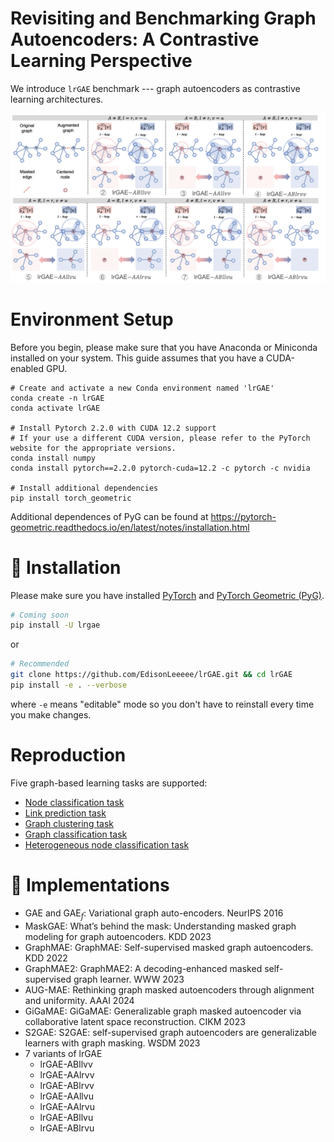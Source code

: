# Revisiting and Benchmarking Graph Autoencoders: A Contrastive Learning Perspective

We introduce `lrGAE` benchmark --- graph autoencoders as contrastive learning architectures.

![](imgs/cases.png)


# Environment Setup
Before you begin, please make sure that you have Anaconda or Miniconda installed on your system. This guide assumes that you have a CUDA-enabled GPU.

```shell
# Create and activate a new Conda environment named 'lrGAE'
conda create -n lrGAE
conda activate lrGAE

# Install Pytorch 2.2.0 with CUDA 12.2 support
# If your use a different CUDA version, please refer to the PyTorch website for the appropriate versions.
conda install numpy
conda install pytorch==2.2.0 pytorch-cuda=12.2 -c pytorch -c nvidia

# Install additional dependencies
pip install torch_geometric
```
Additional dependences of PyG can be found at https://pytorch-geometric.readthedocs.io/en/latest/notes/installation.html

# 🚀 Installation
Please make sure you have installed [PyTorch](https://pytorch.org) and [PyTorch Geometric (PyG)](https://pytorch-geometric.readthedocs.io/en/latest/notes/installation.html).


```bash
# Coming soon
pip install -U lrgae
```

or

```bash
# Recommended
git clone https://github.com/EdisonLeeeee/lrGAE.git && cd lrGAE
pip install -e . --verbose
```

where `-e` means "editable" mode so you don't have to reinstall every time you make changes.

# Reproduction
Five graph-based learning tasks are supported:

+ [Node classification task](./examples/node_classification)
+ [Link prediction task](./examples/link_prediction)
+ [Graph clustering task](./examples/graph_clustering)
+ [Graph classification task](./examples/graph_classification)
+ [Heterogeneous node classification task](./examples/hetero_node_classification)

# 👀 Implementations
+ GAE and GAE$_f$: Variational graph auto-encoders. NeurIPS 2016 
+ MaskGAE: What’s behind the mask: Understanding masked graph modeling for graph autoencoders. KDD 2023
+ GraphMAE: GraphMAE: Self-supervised masked graph autoencoders. KDD 2022
+ GraphMAE2: GraphMAE2: A decoding-enhanced masked self-supervised graph learner. WWW 2023
+ AUG-MAE: Rethinking graph masked autoencoders through alignment and uniformity. AAAI 2024
+ GiGaMAE: GiGaMAE: Generalizable graph masked autoencoder via collaborative latent space reconstruction. CIKM 2023
+ S2GAE: S2GAE: self-supervised graph autoencoders are generalizable learners with graph masking. WSDM 2023
+ 7 variants of lrGAE
    + lrGAE-ABllvv
    + lrGAE-AAlrvv
    + lrGAE-ABlrvv
    + lrGAE-AAllvu
    + lrGAE-AAlrvu
    + lrGAE-ABllvu
    + lrGAE-ABlrvu
